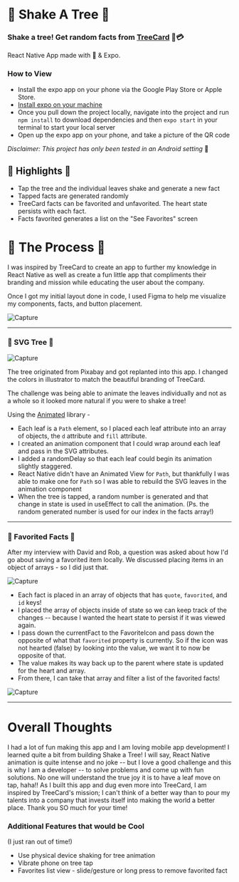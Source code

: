 # 🌲 Shake A Tree 🌲
### Shake a tree! Get random facts from [TreeCard](https://www.treecard.org/) 🌲💳
React Native App made with 💚 & Expo. 

### How to View
- Install the expo app on your phone via the Google Play Store or Apple Store. 
- [Install expo on your machine](https://docs.expo.dev/get-started/installation/)
- Once you pull down the project locally, navigate into the project and run `npm install` to download dependencies and then `expo start` in your terminal to start your local server
- Open up the expo app on your phone, and take a picture of the QR code 

_Disclaimer: This project has only been tested in an Android setting_ 📱

## 🌄 Highlights 🌄
- Tap the tree and the individual leaves shake and generate a new fact
- Tapped facts are generated randomly
- TreeCard facts can be favorited and unfavorited. The heart state persists with each fact.
- Facts favorited generates a list on the "See Favorites" screen

# 🦌 The Process 🦌
I was inspired by TreeCard to create an app to further my knowledge in React Native as well as create a fun little app that compliments their branding and mission while educating the user about the company. 

Once I got my initial layout done in code, I used Figma to help me visualize my components, facts, and button placement.

![Capture](https://user-images.githubusercontent.com/19316487/155412245-b374d3d9-b6c5-469c-9655-fe28b9d4f868.JPG)


________________________

### 🌳 SVG Tree 🌳 ###

![Capture](https://user-images.githubusercontent.com/19316487/155416758-7c504778-b14d-4a56-bc1a-d191a42bd4d7.JPG)

The tree originated from Pixabay and got replanted into this app. 
I changed the colors in illustrator to match the beautiful branding of TreeCard. 

The challenge was being able to animate the leaves individually and not as a whole so it looked more natural if you were to shake a tree!

Using the [Animated](https://reactnative.dev/docs/animated) library -
- Each leaf is a `Path` element, so I placed each leaf attribute into an array of objects, the `d` attribute and `fill` attribute.
- I created an animation component that I could wrap around each leaf and pass in the SVG attributes. 
- I added a randomDelay so that each leaf could begin its animation slightly staggered.
- React Native didn't have an Animated View for `Path`, but thankfully I was able to make one for `Path` so I was able to rebuild the SVG leaves in the animation component
- When the tree is tapped, a random number is generated and that change in state is used in useEffect to call the animation. (Ps. the random generated number is used for our index in the facts array!) 

________________________

### 🤍 Favorited Facts 🤍 ###
After my interview with David and Rob, a question was asked about how I'd go about saving a favorited item locally. We discussed placing items in an object of arrays - so I did just that. 

![Capture](https://user-images.githubusercontent.com/19316487/155417166-f22eca13-4e8a-4af0-8a16-44b0cbf076d7.JPG)

- Each fact is placed in an array of objects that has `quote`, `favorited`, and `id` keys! 
- I placed the array of objects inside of state so we can keep track of the changes -- because I wanted the heart state to persist if it was viewed again. 
- I pass down the currentFact to the FavoriteIcon and pass down the opposite of what that `favorited` property is currently. So if the icon was not hearted (false) by looking into the value, we want it to now be opposite of that.  
- The value makes its way back up to the parent where state is updated for the heart and array.
- From there, I can take that array and filter a list of the favorited facts!

![Capture](https://user-images.githubusercontent.com/19316487/155417874-97e2a896-03db-45cc-87be-5c8a04dcc0d4.JPG)

________________________

# Overall Thoughts

I had a lot of fun making this app and I am loving mobile app development! I learned quite a bit from building Shake a Tree! I will say, React Native animation is quite intense and no joke -- but I love a good challenge and this is why I am a developer -- to solve problems and come up with fun solutions. No one will understand the true joy it is to have a leaf move on tap, haha!! As I built this app and dug even more into TreeCard, I am inspired by TreeCard's mission; I can't think of a better way than to pour my talents into a company that invests itself into making the world a better place. Thank you SO much for your time! 

### Additional Features that would be Cool 
(I just ran out of time!)
- Use physical device shaking for tree animation
- Vibrate phone on tree tap
- Favorites list view - slide/gesture or long press to remove favorited fact

